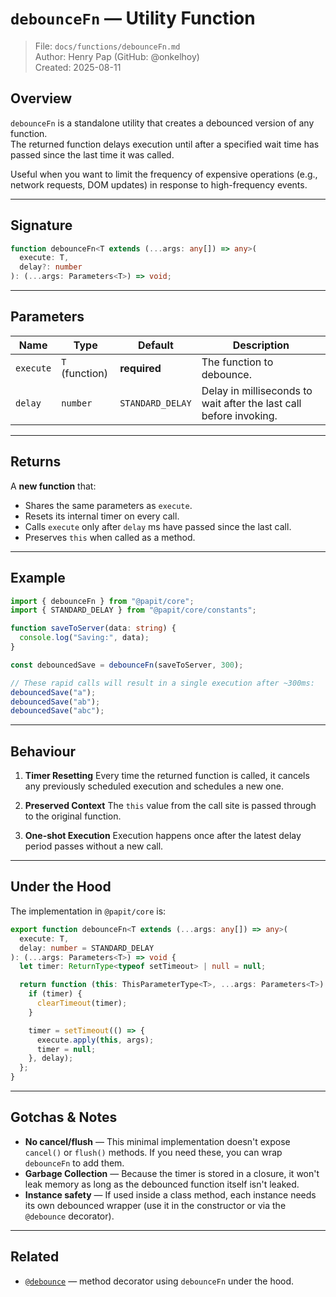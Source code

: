 # `debounceFn` — Utility Function

> File: `docs/functions/debounceFn.md`  
> Author: Henry Pap (GitHub: @onkelhoy)  
> Created: 2025-08-11

## Overview

`debounceFn` is a standalone utility that creates a debounced version of any function.  
The returned function delays execution until after a specified wait time has passed since the last time it was called.

Useful when you want to limit the frequency of expensive operations (e.g., network requests, DOM updates) in response to high-frequency events.

---

## Signature

```ts
function debounceFn<T extends (...args: any[]) => any>(
  execute: T,
  delay?: number
): (...args: Parameters<T>) => void;
````

---

## Parameters

| Name      | Type           | Default          | Description                                                        |
| --------- | -------------- | ---------------- | ------------------------------------------------------------------ |
| `execute` | `T` (function) | **required**     | The function to debounce.                                          |
| `delay`   | `number`       | `STANDARD_DELAY` | Delay in milliseconds to wait after the last call before invoking. |

---

## Returns

A **new function** that:

* Shares the same parameters as `execute`.
* Resets its internal timer on every call.
* Calls `execute` only after `delay` ms have passed since the last call.
* Preserves `this` when called as a method.

---

## Example

```ts
import { debounceFn } from "@papit/core";
import { STANDARD_DELAY } from "@papit/core/constants";

function saveToServer(data: string) {
  console.log("Saving:", data);
}

const debouncedSave = debounceFn(saveToServer, 300);

// These rapid calls will result in a single execution after ~300ms:
debouncedSave("a");
debouncedSave("ab");
debouncedSave("abc");
```

---

## Behaviour

1. **Timer Resetting**
   Every time the returned function is called, it cancels any previously scheduled execution and schedules a new one.

2. **Preserved Context**
   The `this` value from the call site is passed through to the original function.

3. **One-shot Execution**
   Execution happens once after the latest delay period passes without a new call.

---

## Under the Hood

The implementation in `@papit/core` is:

```ts
export function debounceFn<T extends (...args: any[]) => any>(
  execute: T,
  delay: number = STANDARD_DELAY
): (...args: Parameters<T>) => void {
  let timer: ReturnType<typeof setTimeout> | null = null;

  return function (this: ThisParameterType<T>, ...args: Parameters<T>) {
    if (timer) {
      clearTimeout(timer);
    }

    timer = setTimeout(() => {
      execute.apply(this, args);
      timer = null;
    }, delay);
  };
}
```

---

## Gotchas & Notes

* **No cancel/flush** — This minimal implementation doesn't expose `cancel()` or `flush()` methods. If you need these, you can wrap `debounceFn` to add them.
* **Garbage Collection** — Because the timer is stored in a closure, it won't leak memory as long as the debounced function itself isn't leaked.
* **Instance safety** — If used inside a class method, each instance needs its own debounced wrapper (use it in the constructor or via the `@debounce` decorator).

---

## Related

* [`@debounce`](../decorators/debounce.md) — method decorator using `debounceFn` under the hood.
